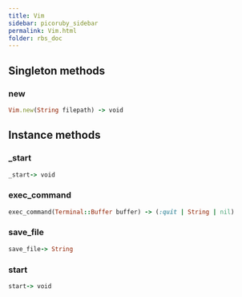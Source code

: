 ```yaml
---
title: Vim
sidebar: picoruby_sidebar
permalink: Vim.html
folder: rbs_doc
---
```

## Singleton methods
### new

```ruby
Vim.new(String filepath) -> void
```
## Instance methods
### _start

```ruby
_start-> void
```
### exec_command

```ruby
exec_command(Terminal::Buffer buffer) -> (:quit | String | nil)
```
### save_file

```ruby
save_file-> String
```
### start

```ruby
start-> void
```
